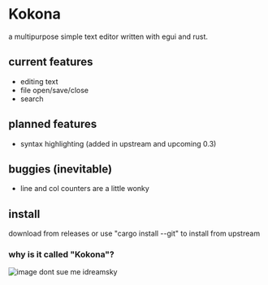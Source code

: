 # Kokona
a multipurpose simple text editor written with egui and rust.

## current features
- editing text
- file open/save/close
- search

## planned features
- syntax highlighting (added in upstream and upcoming 0.3)

## buggies (inevitable)
- line and col counters are a little wonky

## install
download from releases or use "cargo install --git" to install from upstream

### why is it called "Kokona"?
![image](https://github.com/user-attachments/assets/6bf02d71-5b0a-4145-b735-3e073c1d1899)
dont sue me idreamsky
